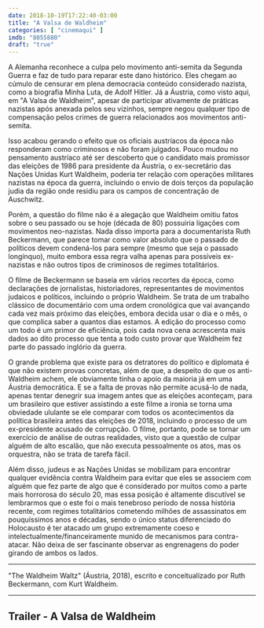 ```yaml
---
date: 2018-10-19T17:22:40-03:00
title: "A Valsa de Waldheim"
categories: [ "cinemaqui" ]
imdb: "8055880"
draft: "true"
---
```

A Alemanha reconhece a culpa pelo movimento anti-semita da Segunda Guerra e faz de tudo para reparar este dano histórico. Eles chegam ao cúmulo de censurar em plena democracia conteúdo considerado nazista, como a biografia Minha Luta, de Adolf Hitler. Já a Áustria, como visto aqui, em "A Valsa de Waldheim", apesar de participar ativamente de práticas nazistas após anexada pelos seu vizinhos, sempre negou qualquer tipo de compensação pelos crimes de guerra relacionados aos movimentos anti-semita.

Isso acabou gerando o efeito que os oficiais austríacos da época não responderam como criminosos e não foram julgados. Pouco mudou no pensamento austríaco até ser descoberto que o candidato mais promissor das eleições de 1986 para presidente da Áustria, o ex-secretário das Nações Unidas Kurt Waldheim, poderia ter relação com operações militares nazistas na época da guerra, incluindo o envio de dois terços da população judia da região onde residiu para os campos de concentração de Auschwitz.

Porém, a questão do filme não é a alegação que Waldheim omitiu fatos sobre o seu passado ou se hoje (década de 80) possuiria ligações com movimentos neo-nazistas. Nada disso importa para a documentarista Ruth Beckermann, que parece tomar como valor absoluto que o passado de políticos devem condená-los para sempre (mesmo que seja o passado longínquo), muito embora essa regra valha apenas para possíveis ex-nazistas e não outros tipos de criminosos de regimes totalitários.

O filme de Beckermann se baseia em vários recortes da época, como declarações de jornalistas, historiadores, representantes de movimentos judaicos e políticos, incluindo o próprio Waldheim. Se trata de um trabalho clássico de documentário com uma ordem cronológica que vai avançando cada vez mais próximo das eleições, embora decida usar o dia e o mês, o que complica saber a quantos dias estamos. A edição do processo como um todo é um primor de eficiência, pois cada nova cena acrescenta mais dados ao dito processo que tenta a todo custo provar que Waldheim fez parte do passado inglório da guerra.

O grande problema que existe para os detratores do político e diplomata é que não existem provas concretas, além de que, a despeito do que os anti-Waldheim achem, ele obviamente tinha o apoio da maioria já em uma Áustria democrática. E se a falta de provas não permite acusá-lo de nada, apenas tentar denegrir sua imagem antes que as eleições aconteçam, para um brasileiro que estiver assistindo a este filme a ironia se torna uma obviedade ululante se ele comparar com todos os acontecimentos da política brasileira antes das eleições de 2018, incluindo o processo de um ex-presidente acusado de corrupção. O filme, portanto, pode se tornar um exercício de análise de outras realidades, visto que a questão de culpar alguém de alto escalão, que não executa pessoalmente os atos, mas os orquestra, não se trata de tarefa fácil.

Além disso, judeus e as Nações Unidas se mobilizam para encontrar qualquer evidência contra Waldheim para evitar que eles se associem com alguém que fez parte de algo que é considerado por muitos como a parte mais horrorosa do século 20, mas essa posição é altamente discutível se lembrarmos que o este foi o mais tenebroso período de nossa história recente, com regimes totalitários cometendo milhões de assassinatos em pouquíssimos anos e décadas, sendo o único status diferenciado do Holocausto é ter atacado um grupo extremamente coeso e intelectualmente/financeiramente munido de mecanismos para contra-atacar. Não deixa de ser fascinante observar as engrenagens do poder girando de ambos os lados.

<hr>"The Waldheim Waltz" (Áustria, 2018), escrito e conceitualizado por Ruth Beckermann, com Kurt Waldheim.<hr>

<h2>Trailer - A Valsa de Waldheim<h2>
